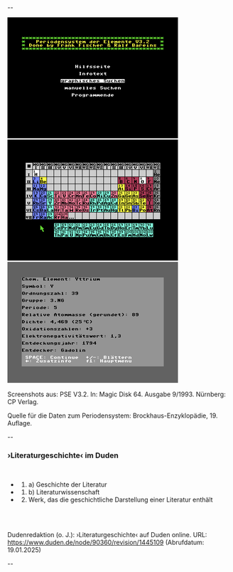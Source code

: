 --

![PSE-Screenshot](images/pse-01.png)<!-- .element width="300px";"; -->
![PSE-Screenshot](images/pse-02.png)<!-- .element width="300px";"; -->
![PSE-Screenshot](images/pse-03.png)<!-- .element width="300px";"; -->

Screenshots aus: PSE V3.2. In: Magic Disk 64. Ausgabe 9/1993. Nürnberg: CP Verlag.
<!-- .element: style="font-size:0.65em;" -->

Quelle für die Daten zum Periodensystem: Brockhaus-Enzyklopädie, 19. Auflage.
<!-- .element: style="font-size:0.65em;" -->

--

### ›Literaturgeschichte‹ im Duden

<br />

- 1. a) Geschichte der Literatur
- 1. b) Literaturwissenschaft
- 2. Werk, das die geschichtliche Darstellung einer Literatur enthält

<br /><br />

Dudenredaktion (o.&nbsp;J.): ›Literaturgeschichte‹ auf Duden online. URL: <br />https://www.duden.de/node/90360/revision/1445109 (Abrufdatum: 19.01.2025)
<!-- .element: style="font-size:0.65em;" -->

--
